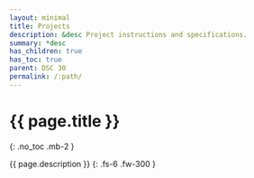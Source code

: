 ```yaml
---
layout: minimal
title: Projects
description: &desc Project instructions and specifications.
summary: *desc
has_children: true
has_toc: true
parent: DSC 30
permalink: /:path/
---
```


# {{ page.title }}
{: .no_toc .mb-2 }

{{ page.description }}
{: .fs-6 .fw-300 }
